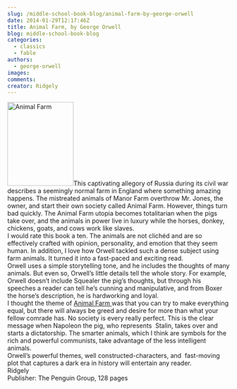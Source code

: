```yaml
---
slug: /middle-school-book-blog/animal-farm-by-george-orwell
date: 2014-01-29T12:17:46Z
title: Animal Farm, by George Orwell
blog: middle-school-book-blog
categories:
  - classics
  - fable
authors:
  - george-orwell
images:
comments:
creator: Ridgely
---
```


<img src="https//upload.wikimedia.org/wikipedia/commons/1/1d/AnimalFarm_1stEd.jpg" alt="Animal Farm" width="150" height="190" class="alignleft size-thumbnail wp-image-803"/>This captivating allegory of Russia during its civil war describes a seemingly normal farm in England where something amazing happens. The mistreated animals of Manor Farm overthrow Mr. Jones, the owner, and start their own society called Animal Farm. However, things turn bad quickly. The Animal Farm utopia becomes totalitarian when the pigs take over, and the animals in power live in luxury while the horses, donkey, chickens, goats, and cows work like slaves.<br />I would rate this book a ten. The animals are not clichéd and are so effectively crafted with opinion, personality, and emotion that they seem human. In addition, I love how Orwell tackled such a dense subject using farm animals. It turned it into a fast-paced and exciting read.<br />Orwell uses a simple storytelling tone, and he includes the thoughts of many animals. But even so, Orwell’s little details tell the whole story. For example, Orwell doesn’t include Squealer the pig’s thoughts, but through his speeches a reader can tell he’s cunning and manipulative, and from Boxer the horse’s description, he is hardworking and loyal.<br />I thought the theme of <span style="text-decoration: underline;">Animal Farm </span>was that you can try to make everything equal, but there will always be greed and desire for more than what your fellow comrade has. No society is every really perfect. This is the clear message when Napoleon the pig, who represents  Stalin, takes over and starts a dictatorship. The smarter animals, which I think are symbols for the rich and powerful communists, take advantage of the less intelligent animals.<br />Orwell’s powerful themes, well constructed-characters, and  fast-moving plot that captures a dark era in history will entertain any reader.<br />Ridgely<br />Publisher: The Penguin Group, 128 pages
